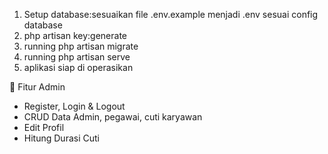 1. Setup database:sesuaikan file .env.example menjadi .env sesuai config database
2. php artisan key:generate
3. running php artisan migrate
4. running php artisan serve
5. aplikasi siap di operasikan

👤 Fitur Admin
- Register, Login & Logout
- CRUD Data Admin, pegawai, cuti karyawan
- Edit Profil
- Hitung Durasi Cuti
